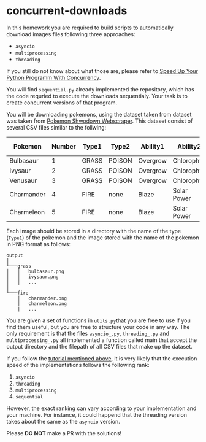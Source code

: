 # concurrent-downloads

In this homework you are required to build scripts to automatically download images files following three approaches:

- `asyncio`
- `multiprocessing`
- `threading`

If you still do not know about what those are, please refer to [Speed Up Your Python Programm With Concurrency](https://realpython.com/python-concurrency/).

You will find `sequential.py` already implemented the repository, which has the code requried to execute the downloads sequentialy. Your task is to create concurrent versions of that program. 


You will be downloading pokemons, using the dataset taken from dataset was taken from [Pokemon Shwodown Webscraper](https://github.com/travishn/pokemon-showdown-scraper). This dataset consist of several CSV files similar to the follwing:


| Pokemon    | Number | Type1    | Type2    | Ability1      | Ability2      | Ability3      | HP  | Attack | Defense | Sp. Atk | Sp. Def | Speed | Sprite                                                     |
|------------|--------|----------|----------|---------------|---------------|---------------|-----|--------|---------|---------|---------|-------|------------------------------------------------------------|
| Bulbasaur  | 1      | GRASS    | POISON   | Overgrow      | Chlorophyll   | none          | 45  | 49     | 49      | 65      | 65      | 45    | https://play.pokemonshowdown.com/sprites/bw/bulbasaur.png  |
| Ivysaur    | 2      | GRASS    | POISON   | Overgrow      | Chlorophyll   | none          | 60  | 62     | 63      | 80      | 80      | 60    | https://play.pokemonshowdown.com/sprites/bw/ivysaur.png    |
| Venusaur   | 3      | GRASS    | POISON   | Overgrow      | Chlorophyll   | none          | 80  | 82     | 83      | 100     | 100     | 80    | https://play.pokemonshowdown.com/sprites/bw/venusaur.png   |
| Charmander | 4      | FIRE     | none     | Blaze         | Solar Power   | none          | 39  | 52     | 43      | 60      | 50      | 65    | https://play.pokemonshowdown.com/sprites/bw/charmander.png |
| Charmeleon | 5      | FIRE     | none     | Blaze         | Solar Power   | none          | 58  | 64     | 58      | 80      | 65      | 80    | https://play.pokemonshowdown.com/sprites/bw/charmeleon.png |


Each image should be stored in a directory with the name of the type (`Type1`) of the pokemon and the image stored with the name of the pokemon in PNG format as follows:

```
output
│
└───grass
│   │   bulbasaur.png
│   │   ivysaur.png
│   │   ...
│   
└───fire
    │   charmander.png
    │   charmeleon.png
    |   ...
```

You are given a set of functions in `utils.py`that you are free to use if you find them useful, but you are free to structure your code in any way. The only requirement is that the files `asyncio_.py`, `threading_.py` and `multiprocessing_.py` all implemented a function called main that accept the output directory and the filepath of all CSV files that make up the dataset.

If you follow the [tutorial mentioned above](https://realpython.com/python-concurrency/), it is very likely that the execution speed of the implementations follows the following rank:

1. `asyncio`
2. `threading`
3. `multiprocessing`
4. `sequential`

However, the exact ranking can vary according to your implementation and your machine. For instance, it could happend that the threading version takes about the same as the `asyncio` version. 

Please **DO NOT** make a PR with the solutions!